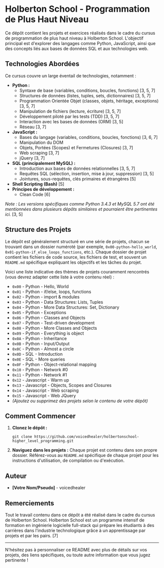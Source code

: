 # Holberton School - Programmation de Plus Haut Niveau

Ce dépôt contient les projets et exercices réalisés dans le cadre du cursus de programmation de plus haut niveau à Holberton School. L'objectif principal est d'explorer des langages comme Python, JavaScript, ainsi que des concepts liés aux bases de données SQL et aux technologies web.

## Technologies Abordées

Ce cursus couvre un large éventail de technologies, notamment :

*   **Python :**
    *   Syntaxe de base (variables, conditions, boucles, fonctions) [3, 5, 7]
    *   Structures de données (listes, tuples, sets, dictionnaires) [3, 5, 7]
    *   Programmation Orientée Objet (classes, objets, héritage, exceptions) [3, 5, 7]
    *   Manipulation de fichiers (lecture, écriture) [3, 5, 7]
    *   Développement piloté par les tests (TDD) [3, 5, 7]
    *   Interaction avec les bases de données (ORM) [3, 5]
    *   Réseau [3, 7]
*   **JavaScript :**
    *   Bases du langage (variables, conditions, boucles, fonctions) [3, 6, 7]
    *   Manipulation du DOM
    *   Objets, Portées (Scopes) et Fermetures (Closures) [3, 7]
    *   Web scraping [3, 7]
    *   jQuery [3, 7]
*   **SQL (principalement MySQL) :**
    *   Introduction aux bases de données relationnelles [3, 5, 7]
    *   Requêtes SQL (sélection, insertion, mise à jour, suppression) [3, 5]
    *   Jointures, sous-requêtes, clés primaires et étrangères [5]
*   **Shell Scripting (Bash)** [5]
*   **Principes de développement :**
    *   Clean Code [6]

*Note : Les versions spécifiques comme Python 3.4.3 et MySQL 5.7 ont été mentionnées dans plusieurs dépôts similaires et pourraient être pertinentes ici.* [3, 5]

## Structure des Projets

Le dépôt est généralement structuré en une série de projets, chacun se trouvant dans un dossier numéroté (par exemple, `0x00-python-hello_world`, `0x01-python-if_else_loops_functions`, etc.). Chaque dossier de projet contient les fichiers de code source, les fichiers de test, et souvent un `README.md` spécifique expliquant les objectifs et les tâches du projet.

Voici une liste indicative des thèmes de projets couramment rencontrés (vous devrez adapter cette liste à votre contenu réel) :

*   `0x00` - Python - Hello, World
*   `0x01` - Python - if/else, loops, functions
*   `0x02` - Python - import & modules
*   `0x03` - Python - Data Structures: Lists, Tuples
*   `0x04` - Python - More Data Structures: Set, Dictionary
*   `0x05` - Python - Exceptions
*   `0x06` - Python - Classes and Objects
*   `0x07` - Python - Test-driven development
*   `0x08` - Python - More Classes and Objects
*   `0x09` - Python - Everything is object
*   `0x0A` - Python - Inheritance
*   `0x0B` - Python - Input/Output
*   `0x0C` - Python - Almost a circle
*   `0x0D` - SQL - Introduction
*   `0x0E` - SQL - More queries
*   `0x0F` - Python - Object-relational mapping
*   `0x10` - Python - Network #0
*   `0x11` - Python - Network #1
*   `0x12` - Javascript - Warm up
*   `0x13` - Javascript - Objects, Scopes and Closures
*   `0x14` - Javascript - Web scraping
*   `0x15` - Javascript - Web JQuery
*   *(Ajoutez ou supprimez des projets selon le contenu de votre dépôt)*

## Comment Commencer

1.  **Clonez le dépôt :**
    ```
    git clone https://github.com/voicedhealer/holbertonschool-higher_level_programming.git
    ```
2.  **Naviguez dans les projets :**
    Chaque projet est contenu dans son propre dossier. Référez-vous au `README.md` spécifique de chaque projet pour les instructions d'utilisation, de compilation ou d'exécution.

## Auteur

*   **[Votre Nom/Pseudo]** - voicedhealer

## Remerciements

Tout le travail contenu dans ce dépôt a été réalisé dans le cadre du cursus de Holberton School. Holberton School est un programme intensif de formation en ingénierie logicielle full-stack qui prépare les étudiants à des carrières dans l'industrie technologique grâce à un apprentissage par projets et par les pairs. [7]

---

N'hésitez pas à personnaliser ce README avec plus de détails sur vos projets, des liens spécifiques, ou toute autre information que vous jugez pertinente !
